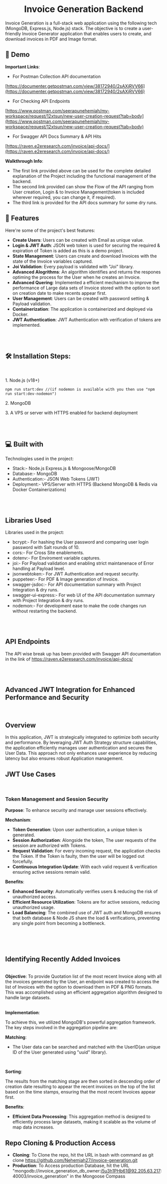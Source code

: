 <h1 align="center" id="title">Invoice Generation Backend</h1>

<p id="description">Invoice Generation is a full-stack web application using the following tech (MongoDB, Express.js, Node.js) stack. The objective is to create a user-friendly Invoice Generator application that enables users to create, and download invoices in PDF and Image format.</p>

<h2>🚀 Demo</h2>

**Important Links**:

- For Postman Collection API documentation

[https://documenter.getpostman.com/view/38172940/2sAXjRVV66](https://documenter.getpostman.com/view/38172940/2sAXjRVV66)

- For Checking API Endpoints

[https://www.postman.com/seerapunehemiah/my-workspace/request/12xtsun/new-user-creation-request?tab=body](https://www.postman.com/seerapunehemiah/my-workspace/request/12xtsun/new-user-creation-request?tab=body)

- For Swagger API Docs Summary & API Hits

[https://raven.e2eresearch.com/invoice/api-docs/](https://raven.e2eresearch.com/invoice/api-docs/)

**Walkthrough Info**:

- The first link provided above can be used for the complete detailed explanation of the Project including the functional management of the backend.
- The second link provided can show the Flow of the API ranging from User creation, Login & to Invoice Management(token is included wherever required, you can change it, if required).
- The third link is provided for the API docs summary for some dry runs.

<h2>🧐 Features</h2>

Here're some of the project's best features:

- **Create Users**: Users can be created with Email as unique value.
- **Login & JWT Auth**: JSON web token is used for securing the required & expiration of Token is added as this is a demo project.
- **State Management**: Users can create and download Invoices with the state of the Invoice variables captured.
- **Joi Validation**: Every payload is validated with "Joi" library.
- **Advanced Alogrithms**: An algorithm identifies and returns the respones optiming the process for the User when he creates an Invoice.
- **Advanced Quering**: Implemented a efficient mechanism to improve the performance of Large data sets of Invoice stored with the option to sort on creation date to make recents appear first.
- **User Management**: Users can be created with password setting & Payload validation.
- **Containerization**: The application is containerized and deployed via Docker.
- **JWT Authentication**: JWT Authentication with verification of tokens are implemented.

<br />
<br />
<h2>🛠️ Installation Steps:</h2>
<br />
<p>1. Node.js (v18+)</p>

```
npm run start:dev //(if nodemon is available with you then use "npm run start:dev-nodemon")
```

<p>2. MongoDB</p>

<p>3. A VPS or server with HTTPS enabled for backend deployment</p>

  <br />
<br />
<h2>💻 Built with</h2>

Technologies used in the project:

- Stack:- Node.js Express.js & Mongoose/MongoDB
- Database:- MongoDB
- Authentication:- JSON Web Tokens (JWT)
- Deployment:- VPS/Server with HTTPS (Backend MongoDB & Redis via Docker Containerizations)

<br />
<br />

<h2>Libraries Used</h2>

Libraries used in the project:

- bcrypt:- For hashing the User password and comparing user login password with Salt rounds of 10.
- cors:- For Cross Site enablements.
- dotenv:- For Enviroment variable captures.
- joi:- For Payload validation and enabling strict maintanenace of Error handling at Payload level.
- jsonwebtoken:- For JWT Authentication and request security.
- puppeteer:- For PDF & Image generation of Invoice.
- swagger-jsdoc:- For API documentation summary with Project Integration & dry runs.
- swagger-ui-express:- For web UI of the API documentation summary with Project Integration & dry runs.
- nodemon:- For development ease to make the code changes run without restarting the backend.

<br />
<br />

## API Endpoints

The API wise break up has been provided with Swagger API documentation in the link of https://raven.e2eresearch.com/invoice/api-docs/

<br />
<br />

## Advanced JWT Integration for Enhanced Performance and Security

<br />

## Overview

In this application, JWT is strategically integrated to optimize both security and performance. By leveraging JWT Auth Strategy structure capabilities, the application efficiently manages user authentication and secures the User Data. This approach not only enhances user experience by reducing latency but also ensures robust Application management.
<br />

## JWT Use Cases

<br />

### Token Management and Session Security

**Purpose**: To enhance security and manage user sessions effectively.

**Mechanism**:

- **Token Generation**: Upon user authentication, a unique token is generated.
- **Session Authorization**: Alongside the token, The user requests of the session are authorized with Tokens.
- **Request Validation**: For every incoming request, the application checks the Token. If the Token is faulty, then the user will be logged out forcefully.
- **Continuous Integration Update**: With each valid request & verification ensuring active sessions remain valid.
  <br />

**Benefits**:

- **Enhanced Security**: Automatically verifies users & reducing the risk of unauthorized access.
- **Efficient Resource Utilization**: Tokens are for active sessions, reducing unauthorized usage.
- **Load Balancing**: The combined use of JWT auth and MongoDB ensures that both database & Node JS share the load & verifications, preventing any single point from becoming a bottleneck.

<br />
<br />
<br />

## Identifying Recently Added Invoices

<br />
<b>Objective</b>: To provide Quotation list of the most recent Invoice along with all the invoices generated by the User, an endpoint was created to access the list of Invoices with the option to download them in PDF & PNG formats. This was accomplished using an efficient aggregation algorithm designed to handle large datasets.

<br />
<br />

**Implementation**:

To achieve this, we utilized MongoDB's powerful aggregation framework. The key steps involved in the aggregation pipeline are:

**Matching**:

- The User data can be searched and matched with the UserID(an unique ID of the User generated using "uuid" library).

<br />

**Sorting**:

The results from the matching stage are then sorted in descending order of creation date resulting to appear the recent invoices on the top of the list based on the time stamps, ensuring that the most recent Invoices appear first.
<br />

**Benefits**:

- **Efficient Data Processing**: This aggregation method is designed to efficiently process large datasets, making it scalable as the volume of map data increases.

## Repo Cloning & Production Access

- **Cloning**: To Clone the repo, hit the URL in bash with command as git clone https://github.com/Nehemiah27/invoice-generation.git
- **Production**: To Access production Database, hit the URL "mongodb://invoice_generation_db_owner:i5u3h1PHb61@92.205.63.217:40003/invoice_generation" in the Mongoose Compass
